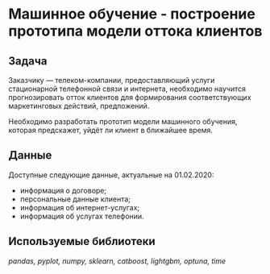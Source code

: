 # Машинное обучение - построение прототипа модели оттока клиентов

## Задача

Заказчику — телеком-компании, предоставляющий услуги стационарной телефонной связи и интернета, необходимо научится прогнозировать отток клиентов для формирования соответствующих маркетинговых действий, предложений.

Необходимо разработать прототип модели машинного обучения, которая предскажет, уйдёт ли клиент в ближайшее время.

## Данные

Доступные следующие данные, актуальные на 01.02.2020:

- информация о договоре;
- персональные данные клиента;
- информация об интернет-услугах;
- информация об услугах телефонии.

## Используемые библиотеки
*pandas, pyplot, numpy, sklearn, catboost, lightgbm, optuna, time*
